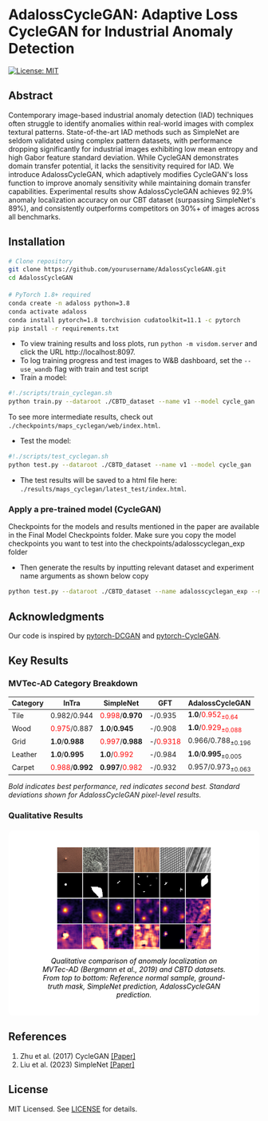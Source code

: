 # AdalossCycleGAN: Adaptive Loss CycleGAN for Industrial Anomaly Detection
[![License: MIT](https://img.shields.io/badge/License-MIT-yellow.svg)](https://opensource.org/licenses/MIT)

## Abstract
Contemporary image-based industrial anomaly detection (IAD) techniques often struggle to identify anomalies within real-world images with complex textural patterns. State-of-the-art IAD methods such as SimpleNet are seldom validated using complex pattern datasets, with performance dropping significantly for industrial images exhibiting low mean entropy and high Gabor feature standard deviation. While CycleGAN demonstrates domain transfer potential, it lacks the sensitivity required for IAD. We introduce AdalossCycleGAN, which adaptively modifies CycleGAN's loss function to improve anomaly sensitivity while maintaining domain transfer capabilities. Experimental results show AdalossCycleGAN achieves 92.9% anomaly localization accuracy on our CBT dataset (surpassing SimpleNet's 89%), and consistently outperforms competitors on 30%+ of images across all benchmarks.

## Installation
```bash
# Clone repository
git clone https://github.com/yourusername/AdalossCycleGAN.git
cd AdalossCycleGAN

# PyTorch 1.8+ required
conda create -n adaloss python=3.8
conda activate adaloss
conda install pytorch=1.8 torchvision cudatoolkit=11.1 -c pytorch
pip install -r requirements.txt
```
- To view training results and loss plots, run `python -m visdom.server` and click the URL http://localhost:8097.
- To log training progress and test images to W&B dashboard, set the `--use_wandb` flag with train and test script
- Train a model:
```bash
#!./scripts/train_cyclegan.sh
python train.py --dataroot ./CBTD_dataset --name v1 --model cycle_gan
```
To see more intermediate results, check out `./checkpoints/maps_cyclegan/web/index.html`.
- Test the model:
```bash
#!./scripts/test_cyclegan.sh
python test.py --dataroot ./CBTD_dataset --name v1 --model cycle_gan
```
- The test results will be saved to a html file here: `./results/maps_cyclegan/latest_test/index.html`.

### Apply a pre-trained model (CycleGAN)
Checkpoints for the models and results mentioned in the paper are available in the Final Model Checkpoints folder.
Make sure you copy the model checkpoints you want to test into the checkpoints/adalosscyclegan_exp folder
- Then generate the results by inputting relevant dataset and experiment name arguments as shown below 
copy 
```bash
python test.py --dataroot ./CBTD_dataset --name adalosscyclegan_exp --model cycle_gan --epoch {if needed}
```

## Acknowledgments
Our code is inspired by [pytorch-DCGAN](https://github.com/pytorch/examples/tree/master/dcgan) and [pytorch-CycleGAN](https://github.com/junyanz/pytorch-CycleGAN-and-pix2pix).

## Key Results

### MVTec-AD Category Breakdown
| Category   | InTra       | SimpleNet   | GFT         | AdalossCycleGAN          |
|------------|-------------|-------------|-------------|--------------------------|
| Tile       | 0.982/0.944 | <span style="color:red">0.998</span>/**0.970** | -/0.935     | **1.0**/<span style="color:red">0.952<sub>±0.64</sub></span> |
| Wood       | <span style="color:red">0.975</span>/0.887 | **1.0**/**0.945** | -/0.908     | **1.0**/<span style="color:red">0.929<sub>±0.088</sub></span> |
| Grid       | **1.0**/**0.988** | <span style="color:red">0.997</span>/**0.988** | -/<span style="color:red">0.9318</span> | 0.966/0.788<sub>±0.196</sub> |
| Leather    | **1.0**/**0.995** | **1.0**/<span style="color:red">0.992</span> | -/0.984     | **1.0**/**0.995**<sub>±0.005</sub></span> |
| Carpet     | <span style="color:red">0.988</span>/**0.992** | **0.997**/<span style="color:red">0.982</span> | -/0.932     | 0.957/0.973<sub>±0.063</sub> |

*Bold indicates best performance, red indicates second best. Standard deviations shown for AdalossCycleGAN pixel-level results.*

### Qualitative Results
<div style="background-color: white; padding: 20px; border-radius: 10px; margin: 20px 0;">
  <figure style="text-align: center;">
    <img src="papermodels.png" alt="Anomaly Localization Comparison" style="max-width: 80%; height: auto; display: block; margin: 0 auto;">
    <figcaption style="margin-top: 15px; font-style: italic; color: black;">
      Qualitative comparison of anomaly localization on MVTec-AD (Bergmann et al., 2019) and CBTD datasets. From top to bottom: Reference normal sample, ground-truth mask, SimpleNet prediction, AdalossCycleGAN prediction.
    </figcaption>
  </figure>
</div>

## References
1. Zhu et al. (2017) CycleGAN [[Paper]](https://arxiv.org/abs/1703.10593)
2. Liu et al. (2023) SimpleNet [[Paper]](https://arxiv.org/abs/2301.04632)

## License
MIT Licensed. See [LICENSE](LICENSE) for details.

